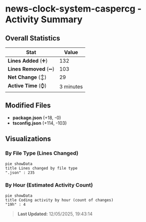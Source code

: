 # news-clock-system-caspercg - Activity Summary 

## Overall Statistics

| Stat                   | Value                                                             |
| ---------------------- | ----------------------------------------------------------------- |
| **Lines Added** (➕)   | 132                                          |
| **Lines Removed** (➖) | 103                                        |
| **Net Change** (↕)    | 29                |
| **Active Time** (⌚)   | 3 minutes |


## Modified Files
- **package.json** (+18, -0)
- **tsconfig.json** (+114, -103)

## Visualizations

### By File Type (Lines Changed)

```mermaid
pie showData
title Lines changed by file type
".json" : 235
```

### By Hour (Estimated Activity Count)

```mermaid
pie showData
title Coding activity by hour (count of changes)
"19h" : 4
```


> **Last Updated:** 12/05/2025, 19:43:14